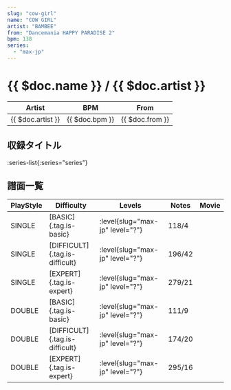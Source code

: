 ```yaml
---
slug: "cow-girl"
name: "COW GIRL"
artist: "BAMBEE"
from: "Dancemania HAPPY PARADISE 2"
bpm: 138
series:
  - "max-jp"
---
```


# {{ $doc.name }} / {{ $doc.artist }}

|Artist|BPM|From|
|------|---|----|
|{{ $doc.artist }}|{{ $doc.bpm }}|{{ $doc.from }}|

## 収録タイトル

:series-list{:series="series"}

## 譜面一覧

|PlayStyle|Difficulty|Levels|Notes|Movie|
|---------|----------|------|-----|-----|
|SINGLE|[BASIC]{.tag.is-basic}|<div class="field is-grouped is-grouped-multiline">:level{slug="max-jp" level="?"}</div>|118/4||
|SINGLE|[DIFFICULT]{.tag.is-difficult}|<div class="field is-grouped is-grouped-multiline">:level{slug="max-jp" level="?"}</div>|196/42||
|SINGLE|[EXPERT]{.tag.is-expert}|<div class="field is-grouped is-grouped-multiline">:level{slug="max-jp" level="?"}</div>|279/21||
|DOUBLE|[BASIC]{.tag.is-basic}|<div class="field is-grouped is-grouped-multiline">:level{slug="max-jp" level="?"}</div>|111/9||
|DOUBLE|[DIFFICULT]{.tag.is-difficult}|<div class="field is-grouped is-grouped-multiline">:level{slug="max-jp" level="?"}</div>|174/20||
|DOUBLE|[EXPERT]{.tag.is-expert}|<div class="field is-grouped is-grouped-multiline">:level{slug="max-jp" level="?"}</div>|295/16||
